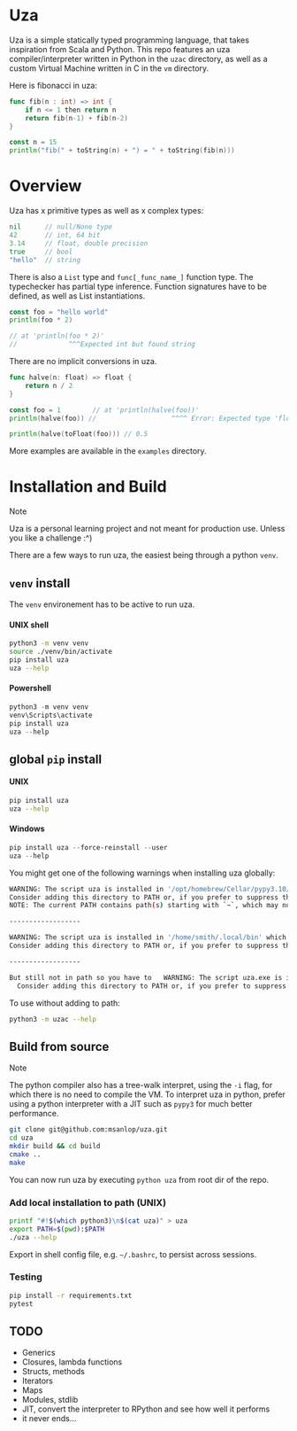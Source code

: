 # Uza
Uza is a simple statically typed programming language, that takes inspiration from Scala and Python.
This repo features an uza compiler/interpreter written in Python in the `uzac` directory, as well as a custom Virtual Machine written in C in the `vm` directory.

Here is fibonacci in uza:
```go
func fib(n : int) => int {
    if n <= 1 then return n
    return fib(n-1) + fib(n-2)
}

const n = 15
println("fib(" + toString(n) + ") = " + toString(fib(n)))
```

# Overview
Uza has x primitive types as well as x complex types:
```go
nil      // null/None type
42       // int, 64 bit
3.14     // float, double precision
true     // bool
"hello"  // string
```

There is also a `List` type and `func[_func_name_]` function type.
The typechecker has partial type inference.
Function signatures have to be defined, as well as List instantiations.
```go
const foo = "hello world"
println(foo * 2)

// at 'println(foo * 2)'
//             ^^^Expected int but found string
```

There are no implicit conversions in uza.

```go
func halve(n: float) => float {
    return n / 2
}

const foo = 1        // at 'println(halve(foo))'
println(halve(foo)) //                   ^^^^ Error: Expected type 'float' but found 'int'

println(halve(toFloat(foo))) // 0.5
```


More examples are available in the `examples` directory.

# Installation and Build
> [!NOTE]
> Uza is a personal learning project and not meant for production use.
> Unless you like a challenge :^)


There are a few ways to run uza, the easiest being through a python `venv`.

## `venv` install
The `venv` environement has to be active to run uza.
#### UNIX shell
```bash
python3 -m venv venv
source ./venv/bin/activate
pip install uza
uza --help
```

#### Powershell
```powershell
python3 -m venv venv
venv\Scripts\activate
pip install uza
uza --help
```

## global `pip` install
#### UNIX
```bash
pip install uza
uza --help
```

#### Windows
```powershell
pip install uza --force-reinstall --user
uza --help
```

You might get one of the following warnings when installing uza globally:

```bash
WARNING: The script uza is installed in '/opt/homebrew/Cellar/pypy3.10/7.3.17_1/libexec/bin' which is not on PATH.
Consider adding this directory to PATH or, if you prefer to suppress this warning, use --no-warn-script-location.
NOTE: The current PATH contains path(s) starting with `~`, which may not be expanded by all applications.

------------------

WARNING: The script uza is installed in '/home/smith/.local/bin' which is not on PATH.
Consider adding this directory to PATH or, if you prefer to suppress this warning, use --no-warn-script-location.

------------------

But still not in path so you have to   WARNING: The script uza.exe is installed in 'C:\Users\doe\AppData\Local\Packages\PythonSoftwareFoundation.Python.3.13_qbz5n2kfra8p0\LocalCache\local-packages\Python313\Scripts' which is not on PATH.
  Consider adding this directory to PATH or, if you prefer to suppress this warning, use --no-warn-script-location.
```

To use without adding to path:
```bash
python3 -m uzac --help
```

## Build from source
> [!NOTE]
> The python compiler also has a tree-walk interpret, using the `-i` flag, for which there is no need to compile the VM. To interpret uza in python, prefer using a python interpreter with a JIT such as `pypy3` for much better performance.

```bash
git clone git@github.com:msanlop/uza.git
cd uza
mkdir build && cd build
cmake ..
make
```

You can now run uza by executing `python uza` from root dir of the repo.
### Add local installation to path (UNIX)
```bash
printf "#!$(which python3)\n$(cat uza)" > uza
export PATH=$(pwd):$PATH
./uza --help
```
Export in shell config file, e.g. `~/.bashrc`, to persist across sessions.

### Testing
```bash
pip install -r requirements.txt
pytest
```

## TODO
- Generics
- Closures, lambda functions
- Structs, methods
- Iterators
- Maps
- Modules, stdlib
- JIT, convert the interpreter to RPython and see how well it performs
- it never ends...
